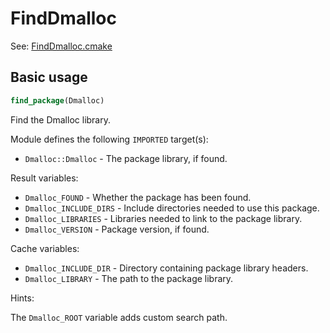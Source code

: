 # FindDmalloc

See: [FindDmalloc.cmake](https://github.com/petk/php-build-system/blob/master/cmake/cmake/modules/FindDmalloc.cmake)

## Basic usage

```cmake
find_package(Dmalloc)
```

Find the Dmalloc library.

Module defines the following `IMPORTED` target(s):

* `Dmalloc::Dmalloc` - The package library, if found.

Result variables:

* `Dmalloc_FOUND` - Whether the package has been found.
* `Dmalloc_INCLUDE_DIRS` - Include directories needed to use this package.
* `Dmalloc_LIBRARIES` - Libraries needed to link to the package library.
* `Dmalloc_VERSION` - Package version, if found.

Cache variables:

* `Dmalloc_INCLUDE_DIR` - Directory containing package library headers.
* `Dmalloc_LIBRARY` - The path to the package library.

Hints:

The `Dmalloc_ROOT` variable adds custom search path.
